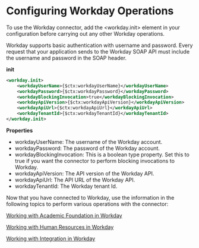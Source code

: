 # Configuring Workday Operations

To use the Workday connector, add the <workday.init> element in your configuration before carrying out any other Workday operations. 

Workday supports basic authentication with username and password. Every request that your application sends to the Workday SOAP API must include the username and password in the SOAP header.

**init**
```xml
<workday.init>
    <workdayUserName>{$ctx:workdayUserName}</workdayUserName>
    <workdayPassword>{$ctx:workdayPassword}</workdayPassword>
    <workdayBlockingInvocation>true</workdayBlockingInvocation>
    <workdayApiVersion>{$ctx:workdayApiVersion}</workdayApiVersion>
    <workdayApiUrl>{$ctx:workdayApiUrl}</workdayApiUrl>
    <workdayTenantId>{$ctx:workdayTenantId}</workdayTenantId>
</workday.init>
```
**Properties** 
* workdayUserName: The username of the Workday account.
* workdayPassword: The password of the Workday account.
* workdayBlockingInvocation: This is a boolean type property. Set this to true if you want the connector to perform blocking invocations to Workday.
* workdayApiVersion: The API version of the Workday API.
* workdayApiUrl: The API URL of the Workday API.
* workdayTenantId: The Workday tenant Id.

Now that you have connected to Workday, use the information in the following topics to perform various operations with the connector:

[Working with Academic Foundation in Workday](workingWithAcademicFoundationInWorkday.md)

[Working with Human Resources in Workday](workingWithHumanResourcesInWorkday.md)

[Working with Integration in Workday](workingWithIntegrationInWorkday.md)
